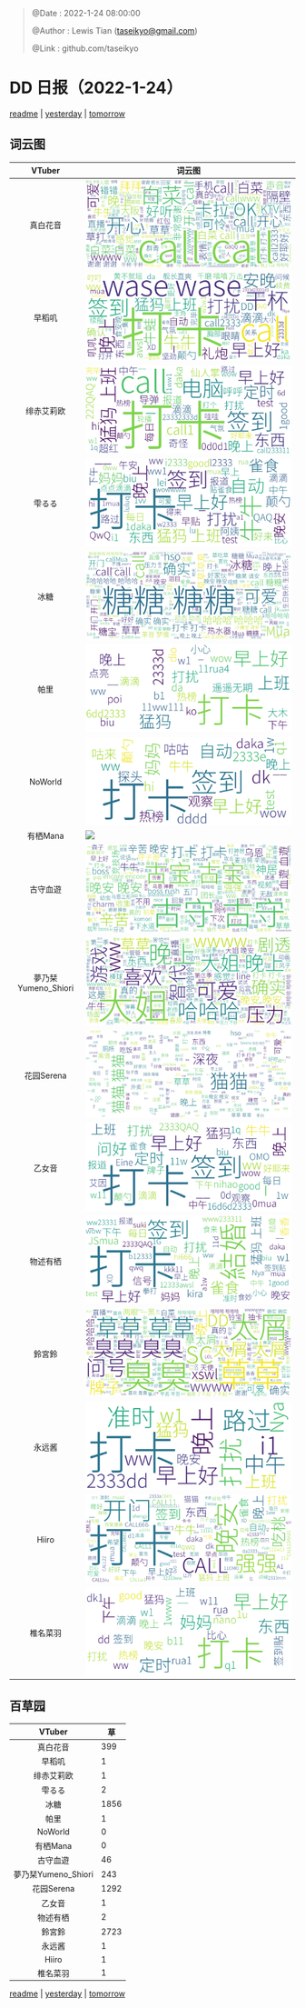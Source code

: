 > @Date    : 2022-1-24 08:00:00
>
> @Author  : Lewis Tian (taseikyo@gmail.com)
>
> @Link    : github.com/taseikyo

# DD 日报（2022-1-24）

[readme](../README.md) | [yesterday](2022-1-23.md) | [tomorrow](2022-1-25.md)

## 词云图

|VTuber|词云图|
|:-:|-|
|真白花音|![](../../images/daily/21402309_2022-1-24_purge_wordcloud.png)|
|早稻叽|![](../../images/daily/41682_2022-1-24_purge_wordcloud.png)|
|绯赤艾莉欧|![](../../images/daily/21396545_2022-1-24_purge_wordcloud.png)|
|雫るる|![](../../images/daily/21013446_2022-1-24_purge_wordcloud.png)|
|冰糖|![](../../images/daily/876396_2022-1-24_purge_wordcloud.png)|
|帕里|![](../../images/daily/4895312_2022-1-24_purge_wordcloud.png)|
|NoWorld|![](../../images/daily/21448649_2022-1-24_purge_wordcloud.png)|
|有栖Mana|![](../../images/daily/6542258_2022-1-24_purge_wordcloud.png)|
|古守血遊|![](../../images/daily/8725120_2022-1-24_purge_wordcloud.png)|
|夢乃栞Yumeno_Shiori|![](../../images/daily/14052636_2022-1-24_purge_wordcloud.png)|
|花园Serena|![](../../images/daily/14327465_2022-1-24_purge_wordcloud.png)|
|乙女音|![](../../images/daily/21320551_2022-1-24_purge_wordcloud.png)|
|物述有栖|![](../../images/daily/21449083_2022-1-24_purge_wordcloud.png)|
|鈴宮鈴|![](../../images/daily/21685677_2022-1-24_purge_wordcloud.png)|
|永远酱|![](../../images/daily/21701071_2022-1-24_purge_wordcloud.png)|
|Hiiro|![](../../images/daily/21919321_2022-1-24_purge_wordcloud.png)|
|椎名菜羽|![](../../images/daily/22347054_2022-1-24_purge_wordcloud.png)|

## 百草园

|VTuber|草|
|:-:|-|
|真白花音|399|
|早稻叽|1|
|绯赤艾莉欧|1|
|雫るる|2|
|冰糖|1856|
|帕里|1|
|NoWorld|0|
|有栖Mana|0|
|古守血遊|46|
|夢乃栞Yumeno_Shiori|243|
|花园Serena|1292|
|乙女音|1|
|物述有栖|2|
|鈴宮鈴|2723|
|永远酱|1|
|Hiiro|1|
|椎名菜羽|1|

[readme](../README.md) | [yesterday](2022-1-23.md) | [tomorrow](2022-1-25.md)

